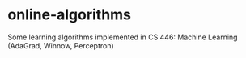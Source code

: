 online-algorithms
=================

Some learning algorithms implemented in CS 446: Machine Learning (AdaGrad, Winnow, Perceptron)
